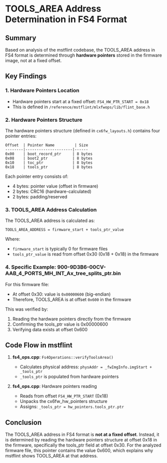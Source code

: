 # TOOLS_AREA Address Determination in FS4 Format

## Summary

Based on analysis of the mstflint codebase, the TOOLS_AREA address in FS4 format is determined through **hardware pointers** stored in the firmware image, not at a fixed offset.

## Key Findings

### 1. Hardware Pointers Location
- Hardware pointers start at a fixed offset: `FS4_HW_PTR_START = 0x18`
- This is defined in `/reference/mstflint/mlxfwops/lib/flint_base.h`

### 2. Hardware Pointers Structure
The hardware pointers structure (defined in `cx6fw_layouts.h`) contains four pointer entries:
```
Offset  | Pointer Name         | Size
--------|---------------------|------
0x00    | boot_record_ptr     | 8 bytes
0x08    | boot2_ptr           | 8 bytes  
0x10    | toc_ptr             | 8 bytes
0x18    | tools_ptr           | 8 bytes
```

Each pointer entry consists of:
- 4 bytes: pointer value (offset in firmware)
- 2 bytes: CRC16 (hardware-calculated)
- 2 bytes: padding/reserved

### 3. TOOLS_AREA Address Calculation
The TOOLS_AREA address is calculated as:
```
TOOLS_AREA_ADDRESS = firmware_start + tools_ptr_value
```

Where:
- `firmware_start` is typically 0 for firmware files
- `tools_ptr_value` is read from offset 0x30 (0x18 + 0x18) in the firmware

### 4. Specific Example: 900-9D3B6-00CV-AAB_4_PORTS_MH_INT_Ax_tree_splits_ptr.bin

For this firmware file:
- At offset 0x30: value is `0x00000600` (big-endian)
- Therefore, TOOLS_AREA is at offset `0x600` in the firmware

This was verified by:
1. Reading the hardware pointers directly from the firmware
2. Confirming the tools_ptr value is 0x00000600
3. Verifying data exists at offset 0x600

## Code Flow in mstflint

1. **fs4_ops.cpp**: `Fs4Operations::verifyToolsArea()`
   - Calculates physical address: `physAddr = _fwImgInfo.imgStart + _tools_ptr`
   - `_tools_ptr` is populated from hardware pointers

2. **fs4_ops.cpp**: Hardware pointers reading
   - Reads from offset `FS4_HW_PTR_START` (0x18)
   - Unpacks the cx6fw_hw_pointers structure
   - Assigns: `_tools_ptr = hw_pointers.tools_ptr.ptr`

## Conclusion

The TOOLS_AREA address in FS4 format is **not at a fixed offset**. Instead, it is determined by reading the hardware pointers structure at offset 0x18 in the firmware, specifically the tools_ptr field at offset 0x30. For the analyzed firmware file, this pointer contains the value 0x600, which explains why mstflint shows TOOLS_AREA at that address.